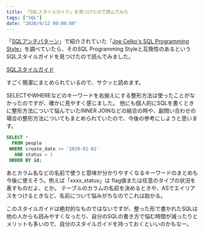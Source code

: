 ```yaml
---
title: 「SQLスタイルガイド」を見つけたので読んでみた
tags: ["SQL"]
date: "2020/9/12 00:00:00"
---
```


「<a href="https://www.amazon.co.jp/SQL%E3%82%A2%E3%83%B3%E3%83%81%E3%83%91%E3%82%BF%E3%83%BC%E3%83%B3-Bill-Karwin/dp/4873115892" target="_blank">SQLアンチパターン</a>」で紹介されていた「<a href="https://www.amazon.co.jp/dp/B006L21AO6/ref=dp-kindle-redirect?_encoding=UTF8&amp;btkr=1" target="_blank">Joe Celko's SQL Programming Style</a>」を調べていたら、そのSQL Programming Styleと互換性のあるというSQLスタイルガイドを見つけたので読んでみました。

<a href="https://www.sqlstyle.guide/ja" target="_blank">SQLスタイルガイド</a>

すごく簡潔にまとめられているので、サクッと読めます。

SELECTやWHEREなどのキーワードを右揃えにする整形方法は使ったことがなかったのですが、確かに見やすく感じました。
他にも個人的にSQLを書くときに整形方法について悩んでいたINNER JOINなどの結合の時や、副問い合わせの場合の整形方法についてもまとめられていたので、今後の参考にしようと思います。

```sql
SELECT * 
  FROM people
 WHERE create_date >= '2020-01-01' 
   AND status = 1
 ORDER BY id;
 ```

あとカラム名などの名前で使うと意味が分かりやすくなるキーワードのまとめも今後に使えそう。例えば「xxxx_status」は flag値または任意のタイプの状況を表すものだよ、とか。
テーブルのカラムの名前を決めるときや、ASでエイリアスをつけるときなど、名前について悩みがちなのでこれは助かる。

このスタイルガイドは絶対的なものではないですが、整った形で書かれたSQLは他の人からも読みやすくなったり、自分のSQLの書き方で悩む時間が減ったりとメリットも多いので、自分のスタイルガイドを持っておくといいのかもなー。
